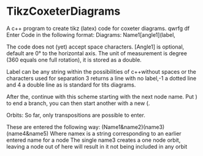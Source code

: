 # TikzCoxeterDiagrams
A c++ program to create tikz (latex) code for coxeter diagrams.
qwrfg df
Enter Code in the following format:
Diagrams:
Name1[angle1](label,

The code does not (yet) accept space characters.
[Angle1] is optional, default are 0° to the horizontal axis.
The unit of measurement is degree (360 equals one full rotation), it is stored as a double.

Label can be any string within the possibilities of c++without spaces or the characters used for separation
3 returns a line with no label,-1 a dotted line and 4 a double line as is standard for tits diagrams.

After the, continue with this scheme starting with the next node name.
Put ) to end a branch, you can then start another with a new (.

Orbits:
So far, only transpositions are possible to enter.

These are entered the following way:
(Name1&name2)(name3)(name4&name5)
Where namex is a string corresponding to an earlier entered name for a node
The single name3 creates a one node orbit, leaving a node out of here will result in it not being included in any orbit
